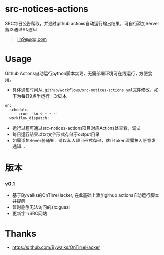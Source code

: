 # src-notices-actions
SRC每日公告爬取，并通过github actions自动运行输出结果，可自行添加Server酱以通过VX通知
> lin9e@qq.com

# Usage
Github Actions自动运行python脚本实现，无需部署环境可在线运行，方便食用。

- 具体通知时间从`.github/workflows/src-notices-actions.yml`文件修改，如下为每日9点半运行一次脚本
```
on:
  schedule:
    - cron: '30 9 * * *'
  workflow_dispatch:
```
- 运行过程可通过src-notices-actions项目对应Actions处查看，调试
- 每日运行结果以txt文件形式存储于output目录
- 如需添加Sever酱通知，请以私人项目形式存储，防止token泄露被人恶意发通知…

# 版本
### v0.1
- 基于Bywalks的OnTimeHacker, 在此基础上添加github actions自动运行脚本并提醒
- 暂时删除无法访问的src:guazi
- 更新字节SRC网站

# Thanks
- https://github.com/Bywalks/OnTimeHacker

